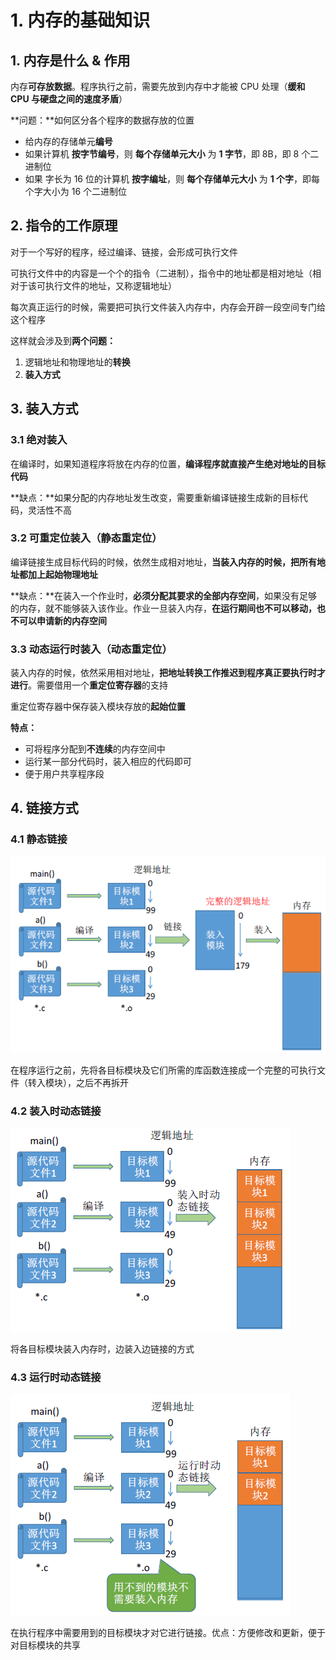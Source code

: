 # 1. 内存的基础知识

## 1. 内存是什么 & 作用

内存**可存放数据**。程序执行之前，需要先放到内存中才能被 CPU 处理（**缓和 CPU 与硬盘之间的速度矛盾**）

**问题：**如何区分各个程序的数据存放的位置

* 给内存的存储单元**编号**
* 如果计算机 **按字节编号**，则 **每个存储单元大小** 为 **1 字节**，即 8B，即 8 个二进制位
* 如果 字长为 16 位的计算机 **按字编址**，则 **每个存储单元大小** 为 **1 个字**，即每个字大小为 16 个二进制位

## 2. 指令的工作原理

对于一个写好的程序，经过编译、链接，会形成可执行文件

可执行文件中的内容是一个个的指令（二进制），指令中的地址都是相对地址（相对于该可执行文件的地址，又称逻辑地址）

每次真正运行的时候，需要把可执行文件装入内存中，内存会开辟一段空间专门给这个程序

这样就会涉及到**两个问题：**

1. 逻辑地址和物理地址的**转换**
2. **装入方式**

## 3. 装入方式

### 3.1 绝对装入

在编译时，如果知道程序将放在内存的位置，**编译程序就直接产生绝对地址的目标代码**

**缺点：**如果分配的内存地址发生改变，需要重新编译链接生成新的目标代码，灵活性不高

### 3.2 可重定位装入（静态重定位）

编译链接生成目标代码的时候，依然生成相对地址，**当装入内存的时候，把所有地址都加上起始物理地址**

**缺点：**在装入一个作业时，**必须分配其要求的全部内存空间**，如果没有足够的内存，就不能够装入该作业。作业一旦装入内存，**在运行期间也不可以移动，也不可以申请新的内存空间**

### 3.3 动态运行时装入（动态重定位）

装入内存的时候，依然采用相对地址，**把地址转换工作推迟到程序真正要执行时才进行**。需要借用一个**重定位寄存器**的支持

重定位寄存器中保存装入模块存放的**起始位置**

**特点：**

* 可将程序分配到**不连续**的内存空间中
* 运行某一部分代码时，装入相应的代码即可
* 便于用户共享程序段

## 4. 链接方式

### 4.1 静态链接

![](../.gitbook/assets/image%20%2822%29.png)

在程序运行之前，先将各目标模块及它们所需的库函数连接成一个完整的可执行文件（转入模块），之后不再拆开

### 4.2 装入时动态链接

![](../.gitbook/assets/image%20%2833%29.png)

将各目标模块装入内存时，边装入边链接的方式

### 4.3 运行时动态链接

![](../.gitbook/assets/image%20%2835%29.png)

在执行程序中需要用到的目标模块才对它进行链接。优点：方便修改和更新，便于对目标模块的共享





